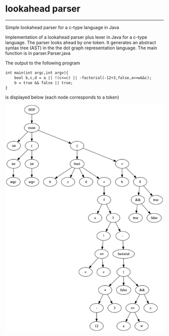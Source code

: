# lookahead parser

****
Simple lookahead parser for a c-type language in Java

Implementation of a lookahead parser plus lexer in Java for a c-type language. The parser looks ahead by one token. It generates an abstract syntax tree (AST) in the the dot graph representation language. The main function is in parser.Parser.java

The output to the following program
```
int main(int argc,int argv){
    bool b,c,d = a || !(c<=c) || -factorial(-12+3,false,a<=w&&c);
    b = true && false || true;
}
```
is displayed below (each node corresponds to a token)

![tree](tree.png)

